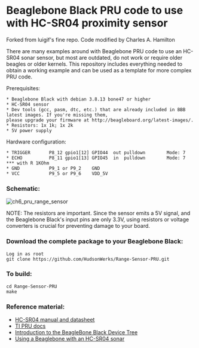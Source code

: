 
Beaglebone Black PRU code to use with HC-SR04 proximity sensor
===

Forked from luigif's fine repo. Code modified by Charles A. Hamilton

There are many examples around with Beaglebone PRU code to use an HC-SR04 sonar sensor, but most are outdated, 
do not work or require older beagles or older kernels. This repository includes everything needed to obtain a 
working example and can be used as a template for more complex PRU code.

Prerequisites:

	* Beaglebone Black with debian 3.8.13 bone47 or higher
	* HC-SR04 sensor
	* Dev tools (gcc, pasm, dtc, etc.) that are already included in BBB latest images. If you're missing them, 
	please upgrade your firmware at http://beagleboard.org/latest-images/.
	* Resistors: 1x 1k; 1x 2k
	* 5V power supply

Hardware configuration:

	* TRIGGER		P8_12 gpio1[12] GPIO44	out	pulldown		Mode: 7 
	* ECHO			P8_11 gpio1[13] GPIO45	in	pulldown		Mode: 7 *** with R 1KOhm
	* GND			P9_1 or P9_2	GND
	* VCC			P9_5 or P9_6	VDD_5V
	
### Schematic:
	
![ch6_pru_range_sensor](https://cloud.githubusercontent.com/assets/4622940/8599064/4d14cb26-262c-11e5-9c46-1961dc67bdcc.png)

NOTE: The resistors are important. Since the sensor emits a 5V signal, and the Beaglebone Black's input pins are only 3.3V, using resistors or voltage converters is crucial for preventing damage to your board.
	

### Download the complete package to your Beaglebone Black:

	Log in as root
	git clone https://github.com/HudsonWerks/Range-Sensor-PRU.git

### To build:
 	
 	cd Range-Sensor-PRU
	make
	
### Reference material:

- [HC-SR04 manual and datasheet](http://www.cytron.com.my/viewProduct.php?pcode=SN-HC-SR04&name=Ultrasonic%20Ranging%20Module)
- [TI PRU docs](http://processors.wiki.ti.com/index.php/Programmable_Realtime_Unit_Software_Development)
- [Introduction to the BeagleBone Black Device Tree](https://learn.adafruit.com/introduction-to-the-beaglebone-black-device-tree/overview)
- [Using a Beaglebone with an HC-SR04 sonar](http://teknoman117.wordpress.com/2013/04/30/using-a-beaglebone-with-an-hc-sr04-sonar/)
